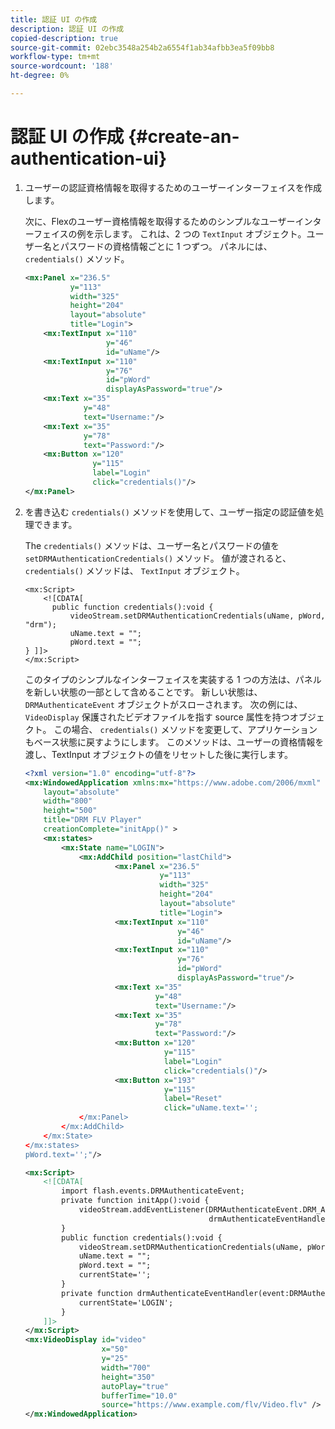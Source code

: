 ```yaml
---
title: 認証 UI の作成
description: 認証 UI の作成
copied-description: true
source-git-commit: 02ebc3548a254b2a6554f1ab34afbb3ea5f09bb8
workflow-type: tm+mt
source-wordcount: '188'
ht-degree: 0%

---
```


# 認証 UI の作成 {#create-an-authentication-ui}

1. ユーザーの認証資格情報を取得するためのユーザーインターフェイスを作成します。

   次に、Flexのユーザー資格情報を取得するためのシンプルなユーザーインターフェイスの例を示します。 これは、2 つの `TextInput` オブジェクト。ユーザー名とパスワードの資格情報ごとに 1 つずつ。 パネルには、 `credentials()` メソッド。

   ```xml
   <mx:Panel x="236.5"  
             y="113"  
             width="325"  
             height="204"  
             layout="absolute"  
             title="Login">  
       <mx:TextInput x="110"  
                     y="46"  
                     id="uName"/>  
       <mx:TextInput x="110"  
                     y="76"  
                     id="pWord"  
                     displayAsPassword="true"/>  
       <mx:Text x="35"  
                y="48"  
                text="Username:"/>  
       <mx:Text x="35"  
                y="78"  
                text="Password:"/>  
       <mx:Button x="120"  
                  y="115"  
                  label="Login"  
                  click="credentials()"/>  
   </mx:Panel>  
   ```

1. を書き込む `credentials()` メソッドを使用して、ユーザー指定の認証値を処理できます。

   The `credentials()` メソッドは、ユーザー名とパスワードの値を `setDRMAuthenticationCredentials()` メソッド。 値が渡されると、 `credentials()` メソッドは、 `TextInput` オブジェクト。

   ```
   <mx:Script> 
       <![CDATA[ 
         public function credentials():void { 
             videoStream.setDRMAuthenticationCredentials(uName, pWord, "drm"); 
             uName.text = ""; 
             pWord.text = ""; 
   } ]]> 
   </mx:Script> 
   ```

   このタイプのシンプルなインターフェイスを実装する 1 つの方法は、パネルを新しい状態の一部として含めることです。 新しい状態は、 `DRMAuthenticateEvent` オブジェクトがスローされます。 次の例には、 `VideoDisplay` 保護されたビデオファイルを指す source 属性を持つオブジェクト。 この場合、 `credentials()` メソッドを変更して、アプリケーションもベース状態に戻すようにします。 このメソッドは、ユーザーの資格情報を渡し、TextInput オブジェクトの値をリセットした後に実行します。

   ```xml
   <?xml version="1.0" encoding="utf-8"?> 
   <mx:WindowedApplication xmlns:mx="https://www.adobe.com/2006/mxml" 
       layout="absolute" 
       width="800" 
       height="500" 
       title="DRM FLV Player" 
       creationComplete="initApp()" > 
       <mx:states> 
           <mx:State name="LOGIN"> 
               <mx:AddChild position="lastChild"> 
                       <mx:Panel x="236.5"  
                                 y="113"  
                                 width="325"  
                                 height="204"  
                                 layout="absolute"  
                                 title="Login"> 
                       <mx:TextInput x="110"  
                                     y="46"  
                                     id="uName"/> 
                       <mx:TextInput x="110"  
                                     y="76"  
                                     id="pWord"  
                                     displayAsPassword="true"/> 
                       <mx:Text x="35"  
                                y="48"  
                                text="Username:"/> 
                       <mx:Text x="35"  
                                y="78"  
                                text="Password:"/> 
                       <mx:Button x="120"  
                                  y="115"  
                                  label="Login"  
                                  click="credentials()"/> 
                       <mx:Button x="193"  
                                  y="115"  
                                  label="Reset"  
                                  click="uName.text=''; 
               </mx:Panel> 
           </mx:AddChild> 
       </mx:State> 
   </mx:states> 
   pWord.text='';"/> 
   
   <mx:Script> 
       <![CDATA[ 
           import flash.events.DRMAuthenticateEvent; 
           private function initApp():void { 
               videoStream.addEventListener(DRMAuthenticateEvent.DRM_AUTHENTICATE, 
                                            drmAuthenticateEventHandler); 
           } 
           public function credentials():void { 
               videoStream.setDRMAuthenticationCredentials(uName, pWord, "drm"); 
               uName.text = ""; 
               pWord.text = ""; 
               currentState=''; 
           } 
           private function drmAuthenticateEventHandler(event:DRMAuthenticateEvent):void { 
               currentState='LOGIN'; 
           } 
       ]]> 
   </mx:Script> 
   <mx:VideoDisplay id="video"  
                    x="50"  
                    y="25"  
                    width="700"  
                    height="350" 
                    autoPlay="true" 
                    bufferTime="10.0" 
                    source="https://www.example.com/flv/Video.flv" /> 
   </mx:WindowedApplication> 
   ```
